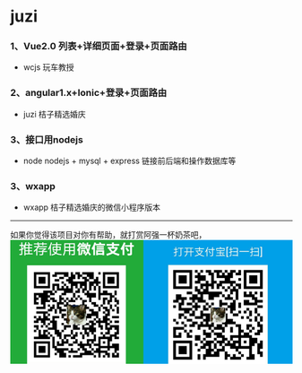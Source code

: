 # juzi
### 1、Vue2.0 列表+详细页面+登录+页面路由
* wcjs 玩车教授
### 2、angular1.x+Ionic+登录+页面路由
* juzi 桔子精选婚庆
### 3、接口用nodejs
* node nodejs + mysql + express 链接前后端和操作数据库等
### 3、wxapp
* wxapp 桔子精选婚庆的微信小程序版本

-------
如果你觉得该项目对你有帮助，就打赏阿强一杯奶茶吧，
![donate](/juzi/web/donate.png)
